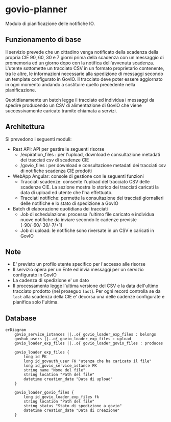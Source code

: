 # govio-planner

Modulo di pianificazione delle notifiche IO.

## Funzionamento di base

Il servizio prevede che un cittadino venga notificato della scadenza della propria CIE 90, 60, 30 e 7 giorni prima della scadenza con un messaggio di promemoria ed un giorno dopo con la notifica dell'avvenuta scadenza. L'utente sottomette un tracciato CSV in un formato proprietario contenente, tra le altre, le informazioni necessarie alla spedizione di messaggi secondo un template configurato in GovIO. Il tracciato deve poter essere aggiornato in ogni momento andando a sostituire quello precedente nella pianificazione.

Quotidianamente un batch legge il tracciato ed individua i messaggi da spedire producendo un CSV di alimentazione di GovIO che viene successivamente caricato tramite chiamata a servizi.

## Architettura

Si prevedono i seguenti moduli:


- Rest API: API per gestire le seguenti risorse
  - /expiration_files : per l'upload, download e consultazione metadati dei tracciati csv di scadenze CIE
  - /govio_files : per download e consultazione metadati dei tracciati csv di notifiche scadenza CIE prodotti
- WebApp Angular: console di gestione con le seguenti funzioni
  - Tracciati scadenze: consente l'upload del tracciato CSV delle scadenze CIE. La sezione mostra lo storico dei tracciati caricati  la data di upload ed utente che l'ha effettuato.
  - Tracciati notifiche: permette la consultazione dei tracciati giornalieri delle notifiche e lo stato di spedizione a GovIO
- Batch di elaborazione quotidiana dei tracciati
  - Job di schedulazione: processa l'ultimo file caricato e individua nuove notifiche da inviare secondo le cadenze previste (-90/-60/-30/-7/+1)
  - Job di upload: le notifiche sono riversate in un CSV e caricati in GovIO 

## Note

- E' previsto un profilo utente specifico per l'accesso alle risorse
- Il servizio opera per un Ente ed invia messaggi per un servizio configurato in GovIO 
- La cadenza di spedizione e' un dato 
- Il processamento legge l'ultima versione del CSV e la data dell'ultimo tracciato prodotto (nel proseguo `last`). Per ogni record controlla se da `last` alla scadenza della CIE e' decorsa una delle cadenze configurate e pianifica solo l'ultima.

## Database

```mermaid
erDiagram
    govio_service_istances ||..o{ govio_loader_exp_files : belongs
    govhub_users ||..o{ govio_loader_exp_files : upload  
    govio_loader_exp_files ||..o{ govio_loader_govio_files : produces

    govio_loader_exp_files {
        long id PK
        long id_govauth_user FK "utenza che ha caricato il file" 
        long id_govio_service_istance FK
        string name "Nome del file"
        string location "Path del file"
        datetime creation_date "Data di upload"
    }

    govio_loader_govio_files {
        long id_govio_loader_exp_files fk
        string location "Path del file" 
        string status "Stato di spedizione a govio"
        datetime creation_date "Data di creazione"
    }

```
